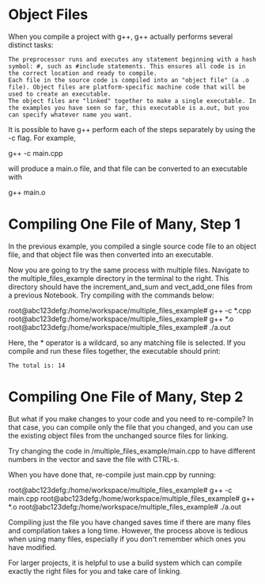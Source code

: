 # Object Files

When you compile a project with g++, g++ actually performs several distinct tasks:

    The preprocessor runs and executes any statement beginning with a hash symbol: #, such as #include statements. This ensures all code is in the correct location and ready to compile.
    Each file in the source code is compiled into an "object file" (a .o file). Object files are platform-specific machine code that will be used to create an executable.
    The object files are "linked" together to make a single executable. In the examples you have seen so far, this executable is a.out, but you can specify whatever name you want.

It is possible to have g++ perform each of the steps separately by using the -c flag. For example,

g++ -c main.cpp

will produce a main.o file, and that file can be converted to an executable with

g++ main.o


# Compiling One File of Many, Step 1

In the previous example, you compiled a single source code file to an object file, and that object file was then converted into an executable.

Now you are going to try the same process with multiple files. Navigate to the multiple_files_example directory in the terminal to the right. This directory should have the increment_and_sum and vect_add_one files from a previous Notebook. Try compiling with the commands below:

root@abc123defg:/home/workspace/multiple_files_example# g++ -c *.cpp
root@abc123defg:/home/workspace/multiple_files_example# g++ *.o
root@abc123defg:/home/workspace/multiple_files_example# ./a.out

Here, the * operator is a wildcard, so any matching file is selected. If you compile and run these files together, the executable should print:

    The total is: 14


# Compiling One File of Many, Step 2

But what if you make changes to your code and you need to re-compile? In that case, you can compile only the file that you changed, and you can use the existing object files from the unchanged source files for linking.

Try changing the code in /multiple_files_example/main.cpp to have different numbers in the vector and save the file with CTRL-s.

When you have done that, re-compile just main.cpp by running:

root@abc123defg:/home/workspace/multiple_files_example# g++ -c main.cpp
root@abc123defg:/home/workspace/multiple_files_example# g++ *.o
root@abc123defg:/home/workspace/multiple_files_example# ./a.out

Compiling just the file you have changed saves time if there are many files and compilation takes a long time. However, the process above is tedious when using many files, especially if you don't remember which ones you have modified.

For larger projects, it is helpful to use a build system which can compile exactly the right files for you and take care of linking. 
